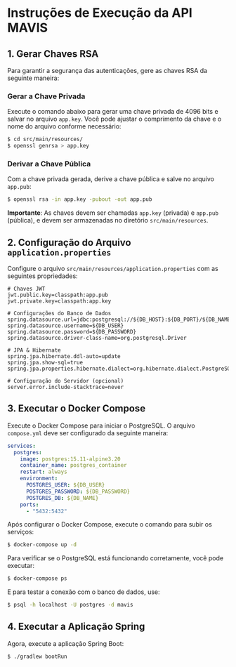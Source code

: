# Instruções de Execução da API MAVIS

## 1. Gerar Chaves RSA

Para garantir a segurança das autenticações, gere as chaves RSA da seguinte maneira:

### Gerar a Chave Privada

Execute o comando abaixo para gerar uma chave privada de 4096 bits e salvar no arquivo `app.key`. Você pode ajustar o comprimento da chave e o nome do arquivo conforme necessário:

```bash
$ cd src/main/resources/ 
$ openssl genrsa > app.key 
```

### Derivar a Chave Pública

Com a chave privada gerada, derive a chave pública e salve no arquivo `app.pub`:

```bash
$ openssl rsa -in app.key -pubout -out app.pub
```

**Importante**: As chaves devem ser chamadas `app.key` (privada) e `app.pub` (pública), e devem ser armazenadas no diretório `src/main/resources`.


## 2. Configuração do Arquivo `application.properties`

Configure o arquivo `src/main/resources/application.properties` com as seguintes propriedades:

```properties
# Chaves JWT
jwt.public.key=classpath:app.pub
jwt.private.key=classpath:app.key

# Configurações do Banco de Dados
spring.datasource.url=jdbc:postgresql://${DB_HOST}:${DB_PORT}/${DB_NAME}
spring.datasource.username=${DB_USER}
spring.datasource.password=${DB_PASSWORD}
spring.datasource.driver-class-name=org.postgresql.Driver

# JPA & Hibernate
spring.jpa.hibernate.ddl-auto=update
spring.jpa.show-sql=true
spring.jpa.properties.hibernate.dialect=org.hibernate.dialect.PostgreSQLDialect

# Configuração do Servidor (opcional)
server.error.include-stacktrace=never
```

## 3. Executar o Docker Compose

Execute o Docker Compose para iniciar o PostgreSQL. O arquivo `compose.yml` deve ser configurado da seguinte maneira:

```yaml
services:
  postgres:
    image: postgres:15.11-alpine3.20
    container_name: postgres_container
    restart: always
    environment:
      POSTGRES_USER: ${DB_USER}
      POSTGRES_PASSWORD: ${DB_PASSWORD}
      POSTGRES_DB: ${DB_NAME}
    ports:
      - "5432:5432"
```

Após configurar o Docker Compose, execute o comando para subir os serviços:

```bash
$ docker-compose up -d
```

Para verificar se o PostgreSQL está funcionando corretamente, você pode executar:

```bash
$ docker-compose ps
```

E para testar a conexão com o banco de dados, use:

```bash
$ psql -h localhost -U postgres -d mavis
```

## 4. Executar a Aplicação Spring

Agora, execute a aplicação Spring Boot:

```bash
$ ./gradlew bootRun
```


